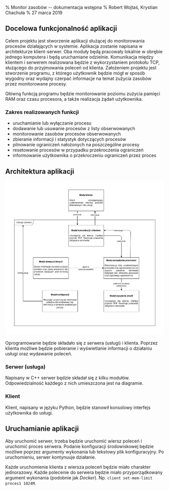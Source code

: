% Monitor zasobów -- dokumentacja wstępna
% Robert Wojtaś, Krystian Chachuła
% 27 marca 2019

## Docelowa funkcjonalność aplikacji

Celem projektu jest stworzenie aplikacji służącej do monitorowania procesów działających w systemie. Aplikacja zostanie napisana w architekturze klient-serwer. Oba moduły będą pracowały lokalnie w obrębie jednego komputera i będą uruchamiane odzielnie.  Komunikacja między klientem i serwerem realizowana będzie z wykorzystaniem protokołu TCP, służącego do przyjmowania poleceń od klienta. Założeniem projektu jest stworzenie programu, z którego użytkownik będzie mógł w sposób wygodny oraz wydajny czerpać informacje na temat zużycia zasobów przez monitorowane procesy. 

Główną funkcją programu będzie monitorowanie poziomu zużycia pamięci RAM oraz czasu procesora, a także realizacja żądań użytkownika.

### Zakres realizowanych funkcji
* uruchamianie lub wyłączanie procesu
* dodawanie lub usuwanie procesów z listy obserwowanych
* monitorowanie zasobów procesów obserwowanych 
* zbieranie informacji i statystyk dotyczących procesów
* pilnowanie ograniczeń nałożonych na poszczególne procesy
* resetowanie procesów w przypadku przekroczenia ograniczeń
* informowanie użytkownika o przekroczeniu ograniczeń przez proces

## Architektura aplikacji

![Diagram architektury](diagram.png)

Oprogramowanie będzie składało się z serwera (usługi) i klienta. Poprzez klienta możliwe będzie pobieranie i wyświetlanie informacji o działaniu usługi oraz wydawanie poleceń.

### Serwer (usługa)

Napisany w C++ serwer będzie składał się z kilku modułów. Odpowiedzialność każdego z nich umieszczona jest na diagramie.

### Klient

Klient, napisany w języku Python, będzie stanowił konsolowy interfejs użytkownika do usługi.

## Uruchamianie aplikacji

Aby uruchomić serwer, trzeba będzie uruchomić wiersz poleceń i uruchomić proces serwera. Podanie konfiguracji środowiskowej będzie możliwe poprzez argumenty wykonania lub tekstowy plik konfiguracyjny. Po uruchomieniu, serwer kontynuuje działanie.

Każde uruchomienie klienta z wiersza poleceń będzie miało charakter jednorazowy. Każde polecenie do serwera będzie miało przyporządkowany argument wykonania (podobnie jak *Docker*). Np. `client set-mem-limit proces1 1024M`.
